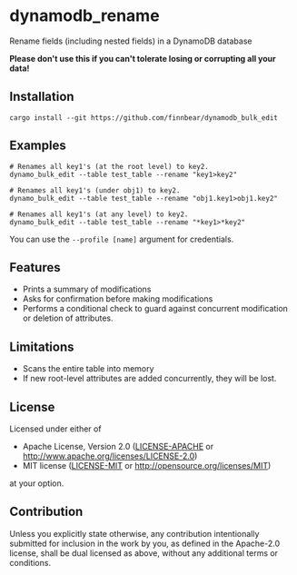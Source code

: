 # dynamodb_rename

Rename fields (including nested fields) in a DynamoDB database

**Please don't use this if you can't tolerate losing or corrupting all your data!**

## Installation

```console
cargo install --git https://github.com/finnbear/dynamodb_bulk_edit
```

## Examples

```console
# Renames all key1's (at the root level) to key2.
dynamo_bulk_edit --table test_table --rename "key1>key2"

# Renames all key1's (under obj1) to key2.
dynamo_bulk_edit --table test_table --rename "obj1.key1>obj1.key2"

# Renames all key1's (at any level) to key2.
dynamo_bulk_edit --table test_table --rename "*key1>*key2"
```

You can use the `--profile [name]` argument for credentials.

## Features

- Prints a summary of modifications
- Asks for confirmation before making modifications
- Performs a conditional check to guard against concurrent modification or deletion of attributes.

## Limitations

- Scans the entire table into memory
- If new root-level attributes are added concurrently, they will be lost.

## License

Licensed under either of

* Apache License, Version 2.0
  ([LICENSE-APACHE](LICENSE-APACHE) or http://www.apache.org/licenses/LICENSE-2.0)
* MIT license
  ([LICENSE-MIT](LICENSE-MIT) or http://opensource.org/licenses/MIT)

at your option.

## Contribution

Unless you explicitly state otherwise, any contribution intentionally submitted
for inclusion in the work by you, as defined in the Apache-2.0 license, shall be
dual licensed as above, without any additional terms or conditions.